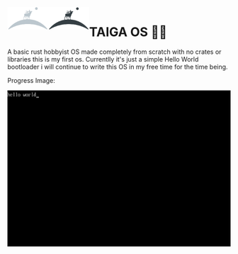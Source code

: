<a>
    <img src="assets/logos/logo_dark_no_text.png#gh-dark-mode-only" alt="Taiga os logo" title="logo" align="left" height="50" />
    <img src="assets/logos/logo_light_no_text.png#gh-light-mode-only" alt="Taiga os logo" title="logo" align="left" height="50" />
</a>

# TAIGA OS 🌲🌲

A basic rust hobbyist OS made completely from scratch with no crates or libraries this is my first os.
Currentlly it's just a simple Hello World bootloader i will continue to write this OS in my free time for the time being.

Progress Image:

![Current Progress](/assets/screenshots/Screenshot_no1.png)
